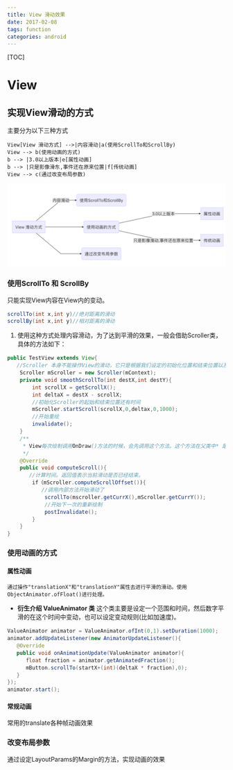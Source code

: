 ```yaml
---
title: View 滑动效果
date: 2017-02-08
tags: function
categories: android
---
```

[TOC]
# View
## 实现View滑动的方式
主要分为以下三种方式

```graphLR
View[View 滑动方式] -->|内容滑动|a(使用ScrollTo和ScrollBy)
View --> b(使用动画的方式)
b --> |3.0以上版本|e[属性动画]
b --> |只是影像滑东,事件还在原来位置|f[传统动画]
View --> c(通过改变布局参数)
```
![View动画流程图](/images/view_huadong.png)
### 使用ScrollTo 和 ScrollBy
 只能实现View内容在View内的变动。
 ```java
 scrollTo(int x,int y)//绝对距离的滑动
 scrollBy(int x,int y)//相对距离的滑动
 ```
 1. 使用这种方式处理内容滑动，为了达到平滑的效果，一般会借助Scroller类，具体的方法如下：
 ```java
 public TestView extends View{
    //Scroller 本身不能操作View的滑动，它只是根据我们设定的初始化位置和结束位置以及滑动时间，帮我们计算每个时间点的具体位置。
     Scroller mScroller = new Scroller(mContext);
     private void smoothScrollTo(int destX,int destY){
         int scrollX = getScrollX();
         int deltaX = destX - scrollX;
         //初始化Scroller的起始和结束位置还有时间
         mScroller.startScroll(scrollX,0,deltax,0,1000);
         //开始重绘
         invalidate();
     }
     /**
      * View每次绘制调用OnDraw()方法的时候，会先调用这个方法。这个方法在父类中* 是空实现的
      */
     @Override
     public void computeScroll(){
        //计算时间。返回值表示当前滑动是否已经结束。
         if（mScroller.computeScrollOffset()){
            //调用内部方法开始滑动了
             scrollTo(mscroller.getCurrX(),mScroller.getCurrY());
             //开始下一次的重新绘制
             postInvalidate();
         }
     }
 }
 
 ```
 ### 使用动画的方式
 #### 属性动画
    通过操作"translationX"和"translationY"属性去进行平滑的滑动。使用ObjectAnimator.ofFloat()进行处理。
    
* **衍生介绍 ValueAnimator 类**
这个类主要是设定一个范围和时间，然后数字平滑的在这个时间中变动，也可以设定变动规则(比如加速度)。

```java
ValueAnimator animator = ValueAnimator.ofInt(0,1).setDuration(1000);
animator.addUpdateListener(new AnimatorUpdateListener(){
   @Override
   public void onAnimationUpdate(ValueAnimator animator){
      float fraction = animator.getAnimatedFraction();
      mButton.scrollTo(startX+(int)(deltaX * fraction),0);
   }
});
animator.start();
```
 #### 常规动画
 常用的translate各种帧动画效果
### 改变布局参数
通过设定LayoutParams的Margin的方法，实现动画的效果